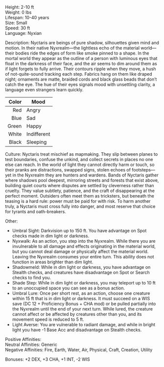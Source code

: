 Height: 2-10 ft  
Weight: 0 lbs  
Lifespan: 10-40 years  
Size: Small  
Speed: 30 ft  
Language: Nyxian

Description: Nyctaris are beings of pure shadow, silhouettes given mind and motion. In their native Nyxrealm—the lightless echo of the material world—their bodies ride the edges of form like smoke pinned to a shape. In the mortal world they appear as the outline of a person with luminous eyes that float in the darkness of their face, and the air seems to dim around them as if light forgets to fully arrive. Their contours ripple when they move, a hush of not-quite-sound tracking each step. Fabrics hang on them like draped night; ornaments are matte, braided cords and black glass beads that don’t catch the eye. The hue of their eyes signals mood with unsettling clarity, a language even strangers learn quickly.

| Color | Mood        |
| ----: | ----------- |
|   Red | Angry       |
|  Blue | Sad         |
| Green | Happy       |
| White | Indifferent |
| Black | Sleeping    |
Culture: Nyctaris treat mischief as mapmaking. They slip between planes to test boundaries, confuse the unkind, and collect secrets in places no one else can reach. In the world of light they cannot directly harm or touch, so their pranks are distractions, swapped signs, stolen echoes of footsteps—yet in the Nyxrealm they are hunters and wardens. Bands of Nyctaris gather where shadows pool deepest, mirroring streets and forests that exist above, building quiet courts where disputes are settled by cleverness rather than cruelty. They value subtlety, patience, and the craft of disappearing at the perfect moment. Outsiders often meet them as tricksters, but beneath the teasing is a hard rule: power must be paid for with risk. To harm another truly, a Nyctaris must cross fully into danger, and most reserve that choice for tyrants and oath-breakers.

Other:
- Umbral Sight: Darkvision up to 150 ft. You have advantage on Spot checks made in dim light or darkness.
- Nyxwalk: As an action, you step into the Nyxrealm. While there you are invulnerable to all damage and effects originating in the material world, but you cannot deal damage or physically affect the material world. Leaving the Nyxrealm consumes your entire turn. This ability does not function in areas brighter than dim light.
- Shadowmeld: While in dim light or darkness, you have advantage on Stealth checks, and creatures have disadvantage on Spot or Search checks to find you.
- Shade Step: While in dim light or darkness, you may teleport up to 10 ft to an unoccupied space you can see as a bonus action.
- Umbral Lure: Once per short rest, as an action, choose one creature within 15 ft that is in dim light or darkness. It must succeed on a WIS save (DC 12 + Proficiency Bonus + CHA mod) or be pulled partially into the Nyxrealm until the end of your next turn. While lured, the creature cannot affect or be affected by creatures other than you, and its movement speed is reduced to 5 ft.
- Light Averse: You are vulnerable to radiant damage, and while in bright light you have -1 Base Acc and disadvantage on Stealth checks.

Positive Affinities:  
Neutral Affinities: Generic  
Negative Affinities: Fire, Earth, Water, Air, Physical, Craft, Creation, Utility  

Bonuses: +2 DEX, +3 CHA, +1 INT, -2 WIS